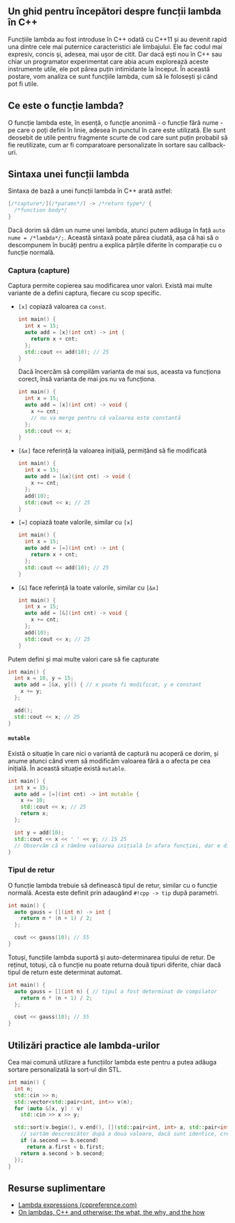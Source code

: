 ## Un ghid pentru începători despre funcții lambda în C++

Funcțiile lambda au fost introduse în C++ odată cu C++11 și au devenit rapid una dintre cele mai puternice caracteristici ale limbajului. Ele fac codul mai expresiv, concis și, adesea, mai ușor de citit. Dar dacă ești nou în C++ sau chiar un programator experimentat care abia acum explorează aceste instrumente utile, ele pot părea puțin intimidante la început. În această postare, vom analiza ce sunt funcțiile lambda, cum să le folosești și când pot fi utile.

## Ce este o funcție lambda?

O funcție lambda este, în esență, o funcție anonimă - o funcție fără nume - pe care o poți defini în linie, adesea în punctul în care este utilizată. Ele sunt deosebit de utile pentru fragmente scurte de cod care sunt puțin probabil să fie reutilizate, cum ar fi comparatoare personalizate în sortare sau callback-uri.

## Sintaxa unei funcții lambda

Sintaxa de bază a unei funcții lambda în C++ arată astfel:

```cpp
[/*capture*/](/*params*/) -> /*return type*/ {
  /*function body*/
}
```

Dacă dorim să dăm un nume unei lambda, atunci putem adăuga în față `auto nume = /*lambda*/;`.
Această sintaxă poate părea ciudată, așa că hai să o descompunem în bucăți pentru a explica părțile diferite în comparație cu o funcție normală.

### Captura (capture)

Captura permite copierea sau modificarea unor valori. Există mai multe variante de a defini captura, fiecare cu scop specific.

- `[x]` copiază valoarea ca `const`.

  ```cpp
  int main() {
    int x = 15;
    auto add = [x](int cnt) -> int {
      return x + cnt;
    };
    std::cout << add(10); // 25
  }
  ```

  Dacă încercăm să compilăm varianta de mai sus, aceasta va funcționa corect, însă varianta de mai jos nu va funcționa.

  ```cpp
  int main() {
    int x = 15;
    auto add = [x](int cnt) -> void {
      x += cnt;
      // nu va merge pentru că valoarea este constantă
    };
    std::cout << x;
  }
  ```

- `[&x]` face referință la valoarea inițială, permițând să fie modificată

  ```cpp
  int main() {
    int x = 15;
    auto add = [&x](int cnt) -> void {
      x += cnt;
    };
    add(10);
    std::cout << x; // 25
  }
  ```

- `[=]` copiază toate valorile, similar cu `[x]`

  ```cpp
  int main() {
    int x = 15;
    auto add = [=](int cnt) -> int {
      return x + cnt;
    };
    std::cout << add(10); // 25
  }
  ```

- `[&]` face referință la toate valorile, similar cu `[&x]`

  ```cpp
  int main() {
    int x = 15;
    auto add = [&](int cnt) -> void {
      x += cnt;
    };
    add(10);
    std::cout << x; // 25
  }
  ```

Putem defini și mai multe valori care să fie capturate

```cpp
int main() {
  int x = 10, y = 15;
  auto add = [&x, y]() { // x poate fi modificat, y e constant
    x += y;
  };

  add();
  std::cout << x; // 25
}
```

#### `mutable`

Există o situație în care nici o variantă de captură nu acoperă ce dorim, și anume atunci când vrem să modificăm valoarea fără a o afecta pe cea inițială. În această situație există `mutable`.

```cpp
int main() {
  int x = 15;
  auto add = [=](int cnt) -> int mutable {
    x += 10;
    std::cout << x; // 25
    return x;
  };

  int y = add(10);
  std::cout << x << ' ' << y; // 15 25
  // Observăm că x rămâne valoarea inițială în afara funcției, dar e diferită în funcție
}
```

### Tipul de retur

O funcție lambda trebuie să definească tipul de retur, similar cu o funcție normală. Acesta este definit prin adaugând `#!cpp -> tip` după parametri.

```cpp
int main() {
  auto gauss = [](int n) -> int {
    return n * (n + 1) / 2;
  };

  cout << gauss(10); // 55
}
```

Totuși, funcțiile lambda suportă și auto-determinarea tipului de retur. De reținut, totuși, că o funcție nu poate returna două tipuri diferite, chiar dacă tipul de return este determinat automat.

```cpp
int main() {
  auto gauss = [](int n) { // tipul a fost determinat de compilator
    return n * (n + 1) / 2;
  };

  cout << gauss(10); // 55
}
```

## Utilizări practice ale lambda-urilor

Cea mai comună utilizare a funcțiilor lambda este pentru a putea adăuga sortare personalizată la sort-ul din STL.

```cpp
int main() {
  int n;
  std::cin >> n;
  std::vector<std::pair<int, int>> v(n);
  for (auto &[x, y] : v)
    std::cin >> x >> y;

  std::sort(v.begin(), v.end(), [](std::pair<int, int> a, std::pair<int, int> b) {
    // sortăm descrescător după a doua valoare, dacă sunt identice, crescător după prima
    if (a.second == b.second)
      return a.first < b.first;
    return a.second > b.second;
  });
}
```

## Resurse suplimentare

- [Lambda expressions (cppreference.com)](https://en.cppreference.com/w/cpp/language/lambda)
- [On lambdas, C++ and otherwise: the what, the why, and the how](https://nor-blog.codeberg.page/posts/2023-12-02-lambdas-cpp-and-otherwise/)